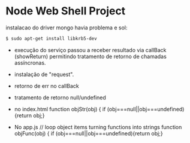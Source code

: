 # Node Web Shell Project

instalacao do driver mongo havia problema e sol:
```sh
$ sudo apt-get install libkrb5-dev
```

- execução do serviço passou a receber resultado via callBack (showReturn) permitindo tratamento de retorno de chamadas assíncronas.
- instalação de "request".
- retorno de err no callBack
- tratamento de retorno null/undefined

- no index.html
function objStr(obj) {
	if (obj===null||obj===undefined){return obj;}
- No app.js
// loop object items turning functions into strings
function objFunc(obj) {
  if (obj===null||obj===undefined){return obj;}
